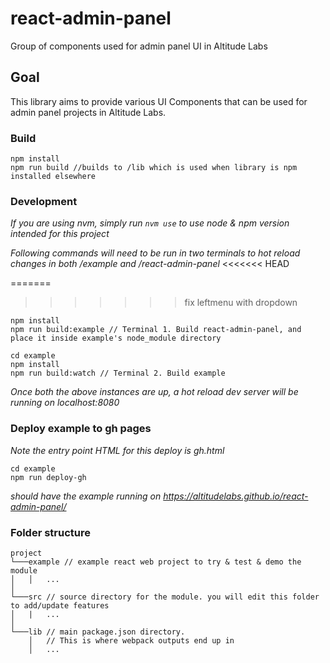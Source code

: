# react-admin-panel
Group of components used for admin panel UI in Altitude Labs

## Goal
This library aims to provide various UI Components that can be used for admin panel projects in Altitude Labs.

### Build
```
npm install
npm run build //builds to /lib which is used when library is npm installed elsewhere
```

### Development
*If you are using nvm, simply run `nvm use` to use node & npm version intended for this project*

*Following commands will need to be run in two terminals to hot reload changes in both /example and /react-admin-panel*
<<<<<<< HEAD

=======
>>>>>>> fix leftmenu with dropdown
```
npm install
npm run build:example // Terminal 1. Build react-admin-panel, and place it inside example's node_module directory
```
```
cd example 
npm install
npm run build:watch // Terminal 2. Build example
```
*Once both the above instances are up, a hot reload dev server will be running on localhost:8080*


### Deploy example to gh pages
*Note the entry point HTML for this deploy is gh.html*
```
cd example
npm run deploy-gh
```
*should have the example running on https://altitudelabs.github.io/react-admin-panel/*


### Folder structure
```
project
└───example // example react web project to try & test & demo the module
│   │   ...
│   
└───src // source directory for the module. you will edit this folder to add/update features
│   |   ...
│
└───lib // main package.json directory. 
    │   // This is where webpack outputs end up in
    │   ...
 ```
